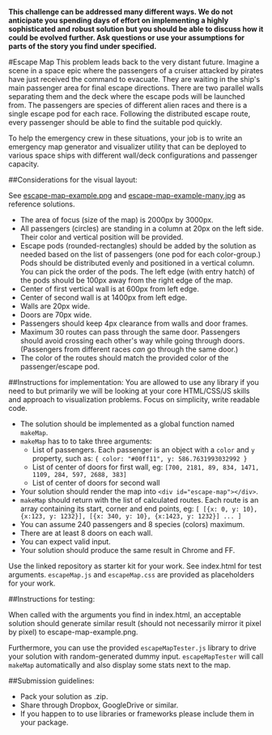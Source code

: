 __This challenge can be addressed many different ways. We do not anticipate you spending days of effort on implementing a highly sophisticated and robust solution but you should be able to discuss how it could be evolved further. Ask questions or use your assumptions for parts of the story you find under specified.__

#Escape Map
This problem leads back to the very distant future. Imagine a scene in a space epic where the passengers of a cruiser attacked by pirates have just received the command to evacuate. They are waiting in the ship's main passenger area for final escape directions. There are two parallel walls separating them and the deck where the escape pods will be launched from. The passengers are species of different alien races and there is a single escape pod for each race. Following the distributed escape route, every passenger should be able to find the suitable pod quickly.

To help the emergency crew in these situations, your job is to write an emergency map generator and visualizer utility that can be deployed to various space ships with different wall/deck configurations and passenger capacity.

##Considerations for the visual layout:

See [escape-map-example.png](escape-map-example.png) and [escape-map-example-many.jpg](escape-map-example-many.jpg) as reference solutions.

- The area of focus (size of the map) is 2000px by 3000px.
- All passengers (circles) are standing in a column at 20px on the left side. Their color and vertical position will be provided.
- Escape pods (rounded-rectangles) should be added by the solution as needed based on the list of passengers (one pod for each color-group.) Pods should be distributed evenly and positioned in a vertical column. You can pick the order of the pods. The left edge (with entry hatch) of the pods should be 100px away from the right edge of the map.
- Center of first vertical wall is at 600px from left edge.
- Center of second wall is at 1400px from left edge.
- Walls are 20px wide.
- Doors are 70px wide.
- Passengers should keep 4px clearance from walls and door frames.
- Maximum 30 routes can pass through the same door. Passengers should avoid crossing each other's way while going through doors. (Passengers from different races _can_ go through the same door.)
- The color of the routes should match the provided color of the passenger/escape pod.

##Instructions for implementation:
You are allowed to use any library if you need to but primarily we will be looking at your core HTML/CSS/JS skills and approach to visualization problems. Focus on simplicity, write readable code.

- The solution should be implemented as a global function named `makeMap`.
- `makeMap` has to to take three arguments:
	- List of passengers. Each passenger is an object with a `color` and `y` property, such as: `{ color: "#00ff11", y: 586.7631993032992 }`
	- List of center of doors for first wall, eg: `[700, 2181, 89, 834, 1471, 1109, 284, 597, 2688, 383]`
	- List of center of doors for second wall
- Your solution should render the map into `<div id="escape-map"></div>`.
- `makeMap` should return with the list of calculated routes. Each route is an array containing its start, corner and end points, eg:
`[ [{x: 0, y: 10}, {x:123, y: 1232}], [{x: 340, y: 10}, {x:1423, y: 1232}] ... ]`
- You can assume 240 passengers and 8 species (colors) maximum. 
- There are at least 8 doors on each wall.
- You can expect valid input.
- Your solution should produce the same result in Chrome and FF.

Use the linked repository as starter kit for your work. See index.html for test arguments. `escapeMap.js` and `escapeMap.css` are provided as placeholders for your work. 

##Instructions for testing:

When called with the arguments you find in index.html, an acceptable solution should generate similar result (should not necessarily mirror it pixel by pixel) to escape-map-example.png. 

Furthermore, you can use the provided `escapeMapTester.js` library to drive your solution with random-generated dummy input. `escapeMapTester` will call `makeMap` automatically and also display some stats next to the map. 

##Submission guidelines:

- Pack your solution as .zip.
- Share through Dropbox, GoogleDrive or similar.
- If you happen to to use libraries or frameworks please include them in your package.
